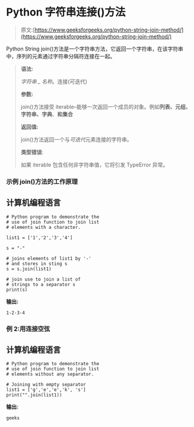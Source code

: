 # Python 字符串连接()方法

> 原文:[https://www.geeksforgeeks.org/python-string-join-method/](https://www.geeksforgeeks.org/python-string-join-method/)

Python String join()方法是一个字符串方法，它返回一个字符串，在该字符串中，序列的元素通过字符串分隔符连接在一起。

> **语法:**
> 
> *字符串 _ 名称*。连接(可迭代)
> 
> **参数:**
> 
> join()方法接受 iterable–能够一次返回一个成员的对象。例如**列表、元组、字符串、字典**、**和集合**
> 
> **返回值:**
> 
> join()方法返回一个与*可迭代*元素连接的字符串。
> 
> **类型错误**:
> 
> 如果 iterable 包含任何非字符串值，它将引发 TypeError 异常。

### 示例 join()方法的工作原理

## 计算机编程语言

```
# Python program to demonstrate the
# use of join function to join list
# elements with a character.

list1 = ['1','2','3','4'] 

s = "-"

# joins elements of list1 by '-'
# and stores in sting s
s = s.join(list1)

# join use to join a list of
# strings to a separator s
print(s)
```

**输出:**

```
1-2-3-4
```

### **例 2:用**连接**空弦**

## 计算机编程语言

```
# Python program to demonstrate the
# use of join function to join list
# elements without any separator.

# Joining with empty separator
list1 = ['g','e','e','k', 's'] 
print("".join(list1))
```

**输出:**

```
geeks
```